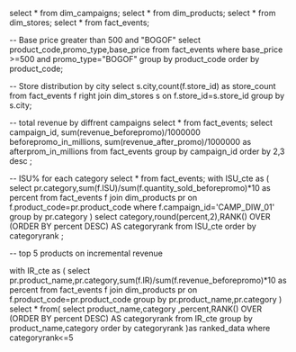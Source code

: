 select * from dim_campaigns;
select * from dim_products;
select * from dim_stores;
select * from fact_events;

-- Base price greater than 500 and "BOGOF"
select product_code,promo_type,base_price
from fact_events 
where base_price >=500 and promo_type="BOGOF" 
group by product_code
order by product_code;

-- Store distribution by city
select s.city,count(f.store_id) as store_count from fact_events f 
right join dim_stores s 
on f.store_id=s.store_id
group by s.city;

-- total revenue by diffrent campaigns
select * from fact_events;
select campaign_id,
sum(revenue_beforepromo)/1000000 beforepromo_in_millions,
sum(revenue_after_promo)/1000000 as afterprom_in_millions
from fact_events
group by campaign_id
order by 2,3 desc ;

-- ISU% for each category
select * from fact_events;
with ISU_cte as (
select pr.category,sum(f.ISU)/sum(f.quantity_sold_beforepromo)*10 as percent
from fact_events f
join dim_products pr
on f.product_code=pr.product_code
where f.campaign_id='CAMP_DIW_01'
group by pr.category
) 
select category,round(percent,2),RANK() OVER (ORDER BY percent DESC) AS categoryrank
from ISU_cte
order by categoryrank ;

-- top 5 products on incremental revenue

with IR_cte as (
select pr.product_name,pr.category,sum(f.IR)/sum(f.revenue_beforepromo)*10 as percent
from fact_events f
join dim_products pr
on f.product_code=pr.product_code
group by pr.product_name,pr.category
)
select * from(
select product_name,category
,percent,RANK() OVER (ORDER BY percent DESC) AS categoryrank
from IR_cte
group by product_name,category
order by categoryrank 
)as ranked_data
where categoryrank<=5
